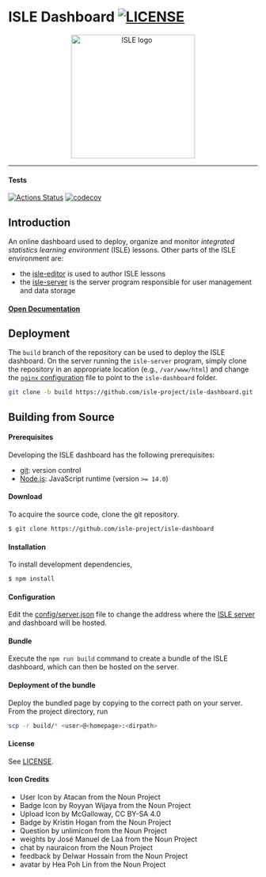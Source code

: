 # ISLE Dashboard [![LICENSE][license-image]][license-url]

<div class="image" align="center">
    <img width="250" height="auto" src="https://raw.githubusercontent.com/isle-project/www/master/images/isle_icon_transparent.png" alt="ISLE logo">
    <br>
</div>

---

#### Tests

[![Actions Status][actions-image]][actions-url]
[![codecov][codecov-image]][codecov-url]

## Introduction

An online dashboard used to deploy, organize and monitor *integrated statistics learning environment* (ISLE) lessons. Other parts of the ISLE environment are: 

-   the [isle-editor][isle-editor] is used to author ISLE lessons
-   the [isle-server][isle-server] is the server program responsible for user management and data storage

#### [Open Documentation][docs]

## Deployment

The `build` branch of the repository can be used to deploy the ISLE dashboard. On the server running the `isle-server` program, simply clone the repository in an appropriate location (e.g., `/var/www/html`) and change the [`nginx` configuration][nginx-configuration] file to point to the `isle-dashboard` folder.

``` bash
git clone -b build https://github.com/isle-project/isle-dashboard.git
```

## Building from Source

#### Prerequisites

Developing the ISLE dashboard has the following prerequisites:

* [git][git]: version control
* [Node.js][node-js]: JavaScript runtime (version `>= 14.0`)

#### Download

To acquire the source code, clone the git repository.

``` bash
$ git clone https://github.com/isle-project/isle-dashboard
```

#### Installation

To install development dependencies,

``` bash
$ npm install
```

#### Configuration

Edit the [config/server.json](https://github.com/isle-project/isle-dashboard/blob/master/config/server.json) file to change the address where the [ISLE server][isle-server] and dashboard will be hosted.

#### Bundle

Execute the `npm run build` command to create a bundle of the ISLE dashboard, which can then be hosted on the server. 

#### Deployment of the bundle

Deploy the bundled page by copying to the correct path on your server. From the project directory, run 

``` bash
scp -r build/* <user>@<homepage>:<dirpath>
```

#### License

See [LICENSE][license-url].

#### Icon Credits

- User Icon by Atacan from the Noun Project
- Badge Icon by Royyan Wijaya from the Noun Project
- Upload Icon by McGalloway, CC BY-SA 4.0
- Badge by Kristin Hogan from the Noun Project
- Question by unlimicon from the Noun Project
- weights by José Manuel de Laá from the Noun Project
- chat by nauraicon from the Noun Project
- feedback by Delwar Hossain from the Noun Project
- avatar by Hea Poh Lin from the Noun Project

[git]: http://git-scm.com/
[node-js]: https://nodejs.org/en/

[license-image]: https://img.shields.io/badge/license-APGL-blue.svg
[license-url]: https://raw.githubusercontent.com/isle-project/isle-dashboard/master/LICENSE

[actions-image]: https://github.com/isle-project/isle-dashboard/workflows/NodeCI/badge.svg
[actions-url]: https://github.com/isle-project/isle-dashboard/actions

[codecov-image]: https://codecov.io/gh/isle-project/isle-dashboard/branch/master/graph/badge.svg
[codecov-url]: https://codecov.io/gh/isle-project/isle-dashboard

[docs]: http://isledocs.com/
[isle-server]: https://github.com/isle-project/isle-server
[isle-editor]: https://github.com/isle-project/isle-editor
[nginx-configuration]: https://github.com/isle-project/isle-server/blob/13710ded84d07de94b4e17aae6e92f4844764f4e/etc/nginx/sites-available/isle#L73
